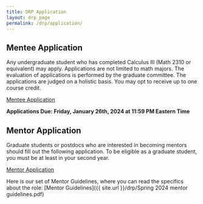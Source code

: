 ```yaml
---
title: DRP Application 
layout: drp_page
permalink: /drp/application/
---
```


<h2 class="mb-3">Mentee Application</h2>

Any undergraduate student who has completed Calculus III (Math 2310 or equivalent)
may apply. Applications are not limited to math majors. The evaluation
of applications is performed by the graduate committee. The
applications are judged on a holistic basis. You may opt to receive up to one course credit.

[Mentee Application](https://forms.gle/VUU7Hffs4Kq9nQHBA)

**Applications Due: Friday, January 26th, 2024 at 11:59 PM Eastern Time**

<h2 class="mb-3">Mentor Application</h2>

Graduate students or postdocs who are interested in becoming mentors should fill
out the following application. To be eligible as a graduate student, you must be at least in your second year.

[Mentor Application](https://forms.gle/8BGByDpRa49FXfC18)

Here is our set of Mentor Guidelines, where you can read the specifics about the role: [Mentor Guidelines]({{ site.url }}/drp/Spring 2024 mentor guidelines.pdf)
